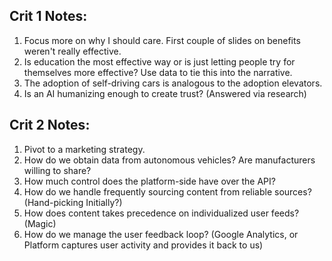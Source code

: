 ## Crit 1 Notes:

1. Focus more on why I should care. First couple of slides on benefits weren't really effective.
2. Is education the most effective way or is just letting people try for themselves more effective? Use data to tie this into the narrative.
3. The adoption of self-driving cars is analogous to the adoption elevators.
4. Is an AI humanizing enough to create trust? (Answered via research)

## Crit 2 Notes:
1. Pivot to a marketing strategy.
2. How do we obtain data from autonomous vehicles? Are manufacturers willing to share?
3. How much control does the platform-side have over the API?
4. How do we handle frequently sourcing content from reliable sources? (Hand-picking Initially?)
5. How does content takes precedence on individualized user feeds? (Magic)
6. How do we manage the user feedback loop? (Google Analytics, or Platform captures user activity and provides it back to us)

